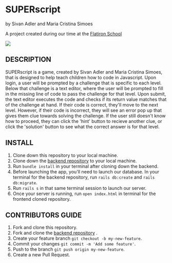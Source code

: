 # SUPERscript
by Sivan Adler and Maria Cristina Simoes


A project created during our time at the [Flatiron School](https://flatironschool.com/)

![](https://media.giphy.com/media/g04AH1QpwcCEOTnaNw/giphy.gif)

## DESCRIPTION
SUPERscript is a game, created by Sivan Adler and Maria Cristina Simoes, that is designed to help teach children how to code in Javascript. Upon login, a user will be prompted by a challenge that is specific to each level. Below that challenge is a text editor, where the user will be prompted to fill in the missing line of code to pass the challenge for that level. Upon submit, the text editor executes the code and checks if its return value matches that of the challenge at hand. If their code is correct, they'll move to the next level. However, if their code is incorrect, they will see an error pop up that gives them clue towards solving the challenge. If the user still doesn't know how to proceed, they can click the 'hint' button to recieve another clue, or click the 'solution' button to see what the correct answer is for that level. 


## INSTALL
1. Clone down this repository to your local machine. 
2. Clone down the [backend repository](https://github.com/MCSimoes18/kidCodeGame) to your local machine.
3. Run ```bundle install``` in your terminal after cloning down the backend. 
4. Before launching the app, you'll need to launch our database. In your terminal for the backend repository, run ```rails db:create``` and ```rails db:migrate```.
5. Run ```rails s``` in that same terminal session to launch our server.
6. Once your server is running, run ```open index.html``` in terminal for the frontend cloned repository.


## CONTRIBUTORS GUIDE
1. Fork and clone this repository.
2. Fork and clone the [backend repository](https://github.com/MCSimoes18/kidCodeGame) .
3. Create your feature branch ```git checkout -b my-new-feature```.
4. Commit your changes ```git commit -m 'Add some feature'```.
5. Push to the branch ```git push origin my-new-feature```.
6. Create a new Pull Request.
